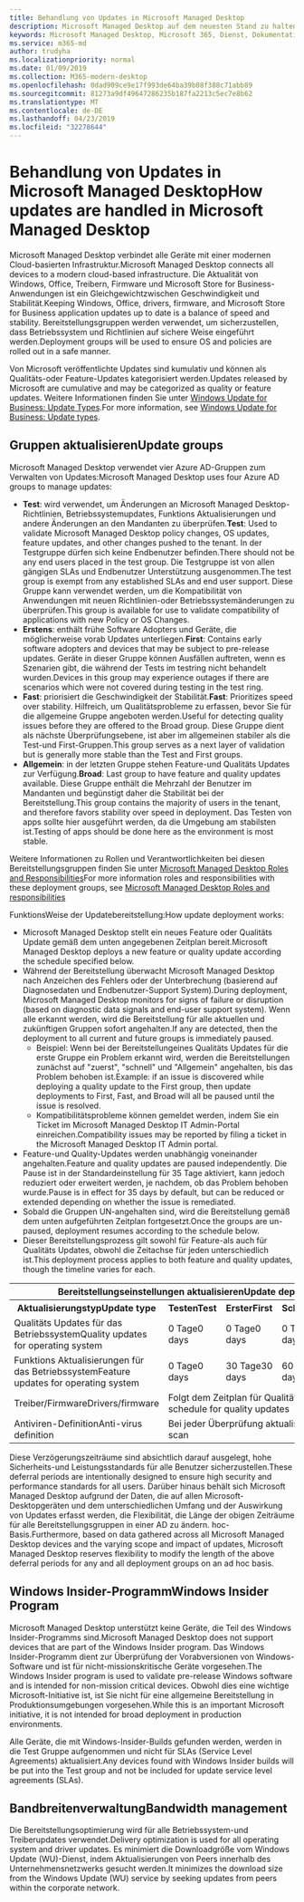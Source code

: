 ```yaml
---
title: Behandlung von Updates in Microsoft Managed Desktop
description: Microsoft Managed Desktop auf dem neuesten Stand zu halten, ist ein Gleichgewichtzwischen Geschwindigkeit und Stabilität.
keywords: Microsoft Managed Desktop, Microsoft 365, Dienst, Dokumentation
ms.service: m365-md
author: trudyha
ms.localizationpriority: normal
ms.date: 01/09/2019
ms.collection: M365-modern-desktop
ms.openlocfilehash: 0dad909ce9e17f993de64ba39b08f388c71abb89
ms.sourcegitcommit: 81273a9df49647286235b187fa2213c5ec7e8b62
ms.translationtype: MT
ms.contentlocale: de-DE
ms.lasthandoff: 04/23/2019
ms.locfileid: "32278644"
---
```

# <a name="how-updates-are-handled-in-microsoft-managed-desktop"></a><span data-ttu-id="fa3e3-104">Behandlung von Updates in Microsoft Managed Desktop</span><span class="sxs-lookup"><span data-stu-id="fa3e3-104">How updates are handled in Microsoft Managed Desktop</span></span>


<!--This topic is the target for a "Learn more" link in the Admin Portal (aka.ms/update-rings); do not delete.-->

<!--Update management -->

<span data-ttu-id="fa3e3-105">Microsoft Managed Desktop verbindet alle Geräte mit einer modernen Cloud-basierten Infrastruktur.</span><span class="sxs-lookup"><span data-stu-id="fa3e3-105">Microsoft Managed Desktop connects all devices to a modern cloud-based infrastructure.</span></span> <span data-ttu-id="fa3e3-106">Die Aktualität von Windows, Office, Treibern, Firmware und Microsoft Store for Business-Anwendungen ist ein Gleichgewichtzwischen Geschwindigkeit und Stabilität.</span><span class="sxs-lookup"><span data-stu-id="fa3e3-106">Keeping Windows, Office, drivers, firmware, and Microsoft Store for Business application updates up to date is a balance of speed and stability.</span></span> <span data-ttu-id="fa3e3-107">Bereitstellungsgruppen werden verwendet, um sicherzustellen, dass Betriebssystem und Richtlinien auf sichere Weise eingeführt werden.</span><span class="sxs-lookup"><span data-stu-id="fa3e3-107">Deployment groups will be used to ensure OS and policies are rolled out in a safe manner.</span></span> 

<span data-ttu-id="fa3e3-108">Von Microsoft veröffentlichte Updates sind kumulativ und können als Qualitäts-oder Feature-Updates kategorisiert werden.</span><span class="sxs-lookup"><span data-stu-id="fa3e3-108">Updates released by Microsoft are cumulative and may be categorized as quality or feature updates.</span></span>
<span data-ttu-id="fa3e3-109">Weitere Informationen finden Sie unter [Windows Update for Business: Update Types](https://docs.microsoft.com/windows/deployment/update/waas-manage-updates-wufb#update-types).</span><span class="sxs-lookup"><span data-stu-id="fa3e3-109">For more information, see [Windows Update for Business: Update types](https://docs.microsoft.com/windows/deployment/update/waas-manage-updates-wufb#update-types).</span></span> 

## <a name="update-groups"></a><span data-ttu-id="fa3e3-110">Gruppen aktualisieren</span><span class="sxs-lookup"><span data-stu-id="fa3e3-110">Update groups</span></span>

<span data-ttu-id="fa3e3-111">Microsoft Managed Desktop verwendet vier Azure AD-Gruppen zum Verwalten von Updates:</span><span class="sxs-lookup"><span data-stu-id="fa3e3-111">Microsoft Managed Desktop uses four Azure AD groups to manage updates:</span></span>

- <span data-ttu-id="fa3e3-112">**Test**: wird verwendet, um Änderungen an Microsoft Managed Desktop-Richtlinien, Betriebssystemupdates, Funktions Aktualisierungen und andere Änderungen an den Mandanten zu überprüfen.</span><span class="sxs-lookup"><span data-stu-id="fa3e3-112">**Test**: Used to validate Microsoft Managed Desktop policy changes, OS updates, feature updates, and other changes pushed to the tenant.</span></span> <span data-ttu-id="fa3e3-113">In der Testgruppe dürfen sich keine Endbenutzer befinden.</span><span class="sxs-lookup"><span data-stu-id="fa3e3-113">There should not be any end users placed in the test group.</span></span> <span data-ttu-id="fa3e3-114">Die Testgruppe ist von allen gängigen SLAs und Endbenutzer Unterstützung ausgenommen.</span><span class="sxs-lookup"><span data-stu-id="fa3e3-114">The test group is exempt from any established SLAs and end user support.</span></span> <span data-ttu-id="fa3e3-115">Diese Gruppe kann verwendet werden, um die Kompatibilität von Anwendungen mit neuen Richtlinien-oder Betriebssystemänderungen zu überprüfen.</span><span class="sxs-lookup"><span data-stu-id="fa3e3-115">This group is available for use to validate compatibility of applications with new Policy or OS Changes.</span></span>  
- <span data-ttu-id="fa3e3-116">**Erstens**: enthält frühe Software Adopters und Geräte, die möglicherweise vorab Updates unterliegen.</span><span class="sxs-lookup"><span data-stu-id="fa3e3-116">**First**: Contains early software adopters and devices that may be subject to pre-release updates.</span></span> <span data-ttu-id="fa3e3-117">Geräte in dieser Gruppe können Ausfällen auftreten, wenn es Szenarien gibt, die während der Tests im testring nicht behandelt wurden.</span><span class="sxs-lookup"><span data-stu-id="fa3e3-117">Devices in this group may experience outages if there are scenarios which were not covered during testing in the test ring.</span></span>
- <span data-ttu-id="fa3e3-118">**Fast**: priorisiert die Geschwindigkeit der Stabilität.</span><span class="sxs-lookup"><span data-stu-id="fa3e3-118">**Fast**: Prioritizes speed over stability.</span></span> <span data-ttu-id="fa3e3-119">Hilfreich, um Qualitätsprobleme zu erfassen, bevor Sie für die allgemeine Gruppe angeboten werden.</span><span class="sxs-lookup"><span data-stu-id="fa3e3-119">Useful for detecting quality issues before they are offered to the Broad group.</span></span> <span data-ttu-id="fa3e3-120">Diese Gruppe dient als nächste Überprüfungsebene, ist aber im allgemeinen stabiler als die Test-und First-Gruppen.</span><span class="sxs-lookup"><span data-stu-id="fa3e3-120">This group serves as a next layer of validation but is generally more stable than the Test and First groups.</span></span> 
- <span data-ttu-id="fa3e3-121">**Allgemein**: in der letzten Gruppe stehen Feature-und Qualitäts Updates zur Verfügung.</span><span class="sxs-lookup"><span data-stu-id="fa3e3-121">**Broad**: Last group to have feature and quality updates available.</span></span> <span data-ttu-id="fa3e3-122">Diese Gruppe enthält die Mehrzahl der Benutzer im Mandanten und begünstigt daher die Stabilität bei der Bereitstellung.</span><span class="sxs-lookup"><span data-stu-id="fa3e3-122">This group contains the majority of users in the tenant, and therefore favors stability over speed in deployment.</span></span> <span data-ttu-id="fa3e3-123">Das Testen von apps sollte hier ausgeführt werden, da die Umgebung am stabilsten ist.</span><span class="sxs-lookup"><span data-stu-id="fa3e3-123">Testing of apps should be done here as the environment is most stable.</span></span> 

<span data-ttu-id="fa3e3-124">Weitere Informationen zu Rollen und Verantwortlichkeiten bei diesen Bereitstellungsgruppen finden Sie unter [Microsoft Managed Desktop Roles and Responsibilities](../intro/roles-and-responsibilities.md)</span><span class="sxs-lookup"><span data-stu-id="fa3e3-124">For more information roles and responsibilities with these deployment groups, see [Microsoft Managed Desktop Roles and responsibilities](../intro/roles-and-responsibilities.md)</span></span>

<span data-ttu-id="fa3e3-125">FunktionsWeise der Updatebereitstellung:</span><span class="sxs-lookup"><span data-stu-id="fa3e3-125">How update deployment works:</span></span>
- <span data-ttu-id="fa3e3-126">Microsoft Managed Desktop stellt ein neues Feature oder Qualitäts Update gemäß dem unten angegebenen Zeitplan bereit.</span><span class="sxs-lookup"><span data-stu-id="fa3e3-126">Microsoft Managed Desktop deploys a new feature or quality update according the schedule specified below.</span></span>
- <span data-ttu-id="fa3e3-127">Während der Bereitstellung überwacht Microsoft Managed Desktop nach Anzeichen des Fehlers oder der Unterbrechung (basierend auf Diagnosedaten und Endbenutzer-Support System).</span><span class="sxs-lookup"><span data-stu-id="fa3e3-127">During deployment, Microsoft Managed Desktop monitors for signs of failure or disruption (based on diagnostic data signals and end-user support system).</span></span> <span data-ttu-id="fa3e3-128">Wenn alle erkannt werden, wird die Bereitstellung für alle aktuellen und zukünftigen Gruppen sofort angehalten.</span><span class="sxs-lookup"><span data-stu-id="fa3e3-128">If any are detected, then the deployment to all current and future groups is immediately paused.</span></span>
    - <span data-ttu-id="fa3e3-129">Beispiel: Wenn bei der Bereitstellungeines Qualitäts Updates für die erste Gruppe ein Problem erkannt wird, werden die Bereitstellungen zunächst auf "zuerst", "schnell" und "Allgemein" angehalten, bis das Problem behoben ist.</span><span class="sxs-lookup"><span data-stu-id="fa3e3-129">Example: if an issue is discovered while deploying a quality update to the First group, then update deployments to First, Fast, and Broad will all be paused until the issue is resolved.</span></span>
    - <span data-ttu-id="fa3e3-130">Kompatibilitätsprobleme können gemeldet werden, indem Sie ein Ticket im Microsoft Managed Desktop IT Admin-Portal einreichen.</span><span class="sxs-lookup"><span data-stu-id="fa3e3-130">Compatibility issues may be reported by filing a ticket in the Microsoft Managed Desktop IT Admin portal.</span></span>
- <span data-ttu-id="fa3e3-131">Feature-und Quality-Updates werden unabhängig voneinander angehalten.</span><span class="sxs-lookup"><span data-stu-id="fa3e3-131">Feature and quality updates are paused independently.</span></span> <span data-ttu-id="fa3e3-132">Die Pause ist in der Standardeinstellung für 35 Tage aktiviert, kann jedoch reduziert oder erweitert werden, je nachdem, ob das Problem behoben wurde.</span><span class="sxs-lookup"><span data-stu-id="fa3e3-132">Pause is in effect for 35 days by default, but can be reduced or extended depending on whether the issue is remediated.</span></span>
- <span data-ttu-id="fa3e3-133">Sobald die Gruppen UN-angehalten sind, wird die Bereitstellung gemäß dem unten aufgeführten Zeitplan fortgesetzt.</span><span class="sxs-lookup"><span data-stu-id="fa3e3-133">Once the groups are un-paused, deployment resumes according to the schedule below.</span></span>
- <span data-ttu-id="fa3e3-134">Dieser Bereitstellungsprozess gilt sowohl für Feature-als auch für Qualitäts Updates, obwohl die Zeitachse für jeden unterschiedlich ist.</span><span class="sxs-lookup"><span data-stu-id="fa3e3-134">This deployment process applies to both feature and quality updates, though the timeline varies for each.</span></span>

<table>
<tr><th colspan="5"><span data-ttu-id="fa3e3-135">Bereitstellungseinstellungen aktualisieren</span><span class="sxs-lookup"><span data-stu-id="fa3e3-135">Update deployment settings</span></span></th></tr>
<tr><th><span data-ttu-id="fa3e3-136">Aktualisierungstyp</span><span class="sxs-lookup"><span data-stu-id="fa3e3-136">Update type</span></span></th><th><span data-ttu-id="fa3e3-137">Testen</span><span class="sxs-lookup"><span data-stu-id="fa3e3-137">Test</span></span></th><th><span data-ttu-id="fa3e3-138">Erster</span><span class="sxs-lookup"><span data-stu-id="fa3e3-138">First</span></span></th><th><span data-ttu-id="fa3e3-139">Schnell</span><span class="sxs-lookup"><span data-stu-id="fa3e3-139">Fast</span></span></th><th><span data-ttu-id="fa3e3-140">Allgemein</span><span class="sxs-lookup"><span data-stu-id="fa3e3-140">Broad</span></span></th></tr>
<tr><td><span data-ttu-id="fa3e3-141">Qualitäts Updates für das Betriebssystem</span><span class="sxs-lookup"><span data-stu-id="fa3e3-141">Quality updates for operating system</span></span></td><td><span data-ttu-id="fa3e3-142">0 Tage</span><span class="sxs-lookup"><span data-stu-id="fa3e3-142">0 days</span></span></td><td><span data-ttu-id="fa3e3-143">0 Tage</span><span class="sxs-lookup"><span data-stu-id="fa3e3-143">0 days</span></span></td><td><span data-ttu-id="fa3e3-144">0 Tage</span><span class="sxs-lookup"><span data-stu-id="fa3e3-144">0 days</span></span></td><td><span data-ttu-id="fa3e3-145">3 Tage</span><span class="sxs-lookup"><span data-stu-id="fa3e3-145">3 days</span></span></td></tr>
<tr><td><span data-ttu-id="fa3e3-146">Funktions Aktualisierungen für das Betriebssystem</span><span class="sxs-lookup"><span data-stu-id="fa3e3-146">Feature updates for operating system</span></span></td><td><span data-ttu-id="fa3e3-147">0 Tage</span><span class="sxs-lookup"><span data-stu-id="fa3e3-147">0 days</span></span></td><td><span data-ttu-id="fa3e3-148">30 Tage</span><span class="sxs-lookup"><span data-stu-id="fa3e3-148">30 days</span></span></td><td><span data-ttu-id="fa3e3-149">60 Tage</span><span class="sxs-lookup"><span data-stu-id="fa3e3-149">60 days</span></span></td><td><span data-ttu-id="fa3e3-150">90 Tage</span><span class="sxs-lookup"><span data-stu-id="fa3e3-150">90 days</span></span></td></tr>
<tr><td><span data-ttu-id="fa3e3-151">Treiber/Firmware</span><span class="sxs-lookup"><span data-stu-id="fa3e3-151">Drivers/firmware</span></span></td><td colspan="4"><span data-ttu-id="fa3e3-152">Folgt dem Zeitplan für Qualitäts Updates</span><span class="sxs-lookup"><span data-stu-id="fa3e3-152">Follows the schedule for quality updates</span></span></td></tr>
<tr><td><span data-ttu-id="fa3e3-153">Antiviren-Definition</span><span class="sxs-lookup"><span data-stu-id="fa3e3-153">Anti-virus definition</span></span></td><td colspan="4"><span data-ttu-id="fa3e3-154">Bei jeder Überprüfung aktualisiert</span><span class="sxs-lookup"><span data-stu-id="fa3e3-154">Updated with each scan</span></span></td></tr>
</table>

<span data-ttu-id="fa3e3-155">Diese Verzögerungszeiträume sind absichtlich darauf ausgelegt, hohe Sicherheits-und Leistungsstandards für alle Benutzer sicherzustellen.</span><span class="sxs-lookup"><span data-stu-id="fa3e3-155">These deferral periods are intentionally designed to ensure high security and performance standards for all users.</span></span> <span data-ttu-id="fa3e3-156">Darüber hinaus behält sich Microsoft Managed Desktop aufgrund der Daten, die auf allen Microsoft-Desktopgeräten und dem unterschiedlichen Umfang und der Auswirkung von Updates erfasst werden, die Flexibilität, die Länge der obigen Zeiträume für alle Bereitstellungsgruppen in einer AD zu ändern. hoc-Basis.</span><span class="sxs-lookup"><span data-stu-id="fa3e3-156">Furthermore, based on data gathered across all Microsoft Managed Desktop devices and the varying scope and impact of updates, Microsoft Managed Desktop reserves flexibility to modify the length of the above deferral periods for any and all deployment groups on an ad hoc basis.</span></span>

## <a name="windows-insider-program"></a><span data-ttu-id="fa3e3-157">Windows Insider-Programm</span><span class="sxs-lookup"><span data-stu-id="fa3e3-157">Windows Insider Program</span></span>

<span data-ttu-id="fa3e3-158">Microsoft Managed Desktop unterstützt keine Geräte, die Teil des Windows Insider-Programms sind.</span><span class="sxs-lookup"><span data-stu-id="fa3e3-158">Microsoft Managed Desktop does not support devices that are part of the Windows Insider program.</span></span> <span data-ttu-id="fa3e3-159">Das Windows Insider-Programm dient zur Überprüfung der Vorabversionen von Windows-Software und ist für nicht-missionskritische Geräte vorgesehen.</span><span class="sxs-lookup"><span data-stu-id="fa3e3-159">The Windows Insider program is used to validate pre-release Windows software and is intended for non-mission critical devices.</span></span> <span data-ttu-id="fa3e3-160">Obwohl dies eine wichtige Microsoft-Initiative ist, ist Sie nicht für eine allgemeine Bereitstellung in Produktionsumgebungen vorgesehen.</span><span class="sxs-lookup"><span data-stu-id="fa3e3-160">While this is an important Microsoft initiative, it is not intended for broad deployment in production environments.</span></span> 

<span data-ttu-id="fa3e3-161">Alle Geräte, die mit Windows-Insider-Builds gefunden werden, werden in die Test Gruppe aufgenommen und nicht für SLAs (Service Level Agreements) aktualisiert.</span><span class="sxs-lookup"><span data-stu-id="fa3e3-161">Any devices found with Windows Insider builds will be put into the Test group and not be included for update service level agreements (SLAs).</span></span>

## <a name="bandwidth-management"></a><span data-ttu-id="fa3e3-162">Bandbreitenverwaltung</span><span class="sxs-lookup"><span data-stu-id="fa3e3-162">Bandwidth management</span></span>

<span data-ttu-id="fa3e3-163">Die Bereitstellungsoptimierung wird für alle Betriebssystem-und Treiberupdates verwendet.</span><span class="sxs-lookup"><span data-stu-id="fa3e3-163">Delivery optimization is used for all operating system and driver updates.</span></span> <span data-ttu-id="fa3e3-164">Es minimiert die Downloadgröße vom Windows Update (WU)-Dienst, indem Aktualisierungen von Peers innerhalb des Unternehmensnetzwerks gesucht werden.</span><span class="sxs-lookup"><span data-stu-id="fa3e3-164">It minimizes the download size from the Windows Update (WU) service by seeking updates from peers within the corporate network.</span></span>


